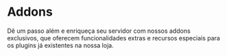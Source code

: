 # Addons

Dê um passo além e enriqueça seu servidor com nossos addons exclusivos, que oferecem funcionalidades extras e recursos especiais para os plugins já existentes na nossa loja.
